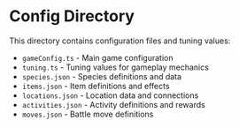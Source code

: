 # Config Directory

This directory contains configuration files and tuning values:

- `gameConfig.ts` - Main game configuration
- `tuning.ts` - Tuning values for gameplay mechanics
- `species.json` - Species definitions and data
- `items.json` - Item definitions and effects
- `locations.json` - Location data and connections
- `activities.json` - Activity definitions and rewards
- `moves.json` - Battle move definitions